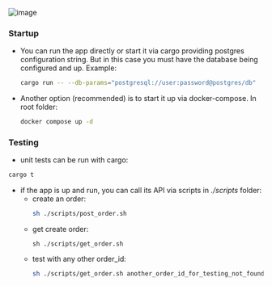 ![image](https://github.com/user-attachments/assets/36be3a97-a277-466a-aff0-71c1525c8d5a)
### Startup
- You can run the app directly or start it via cargo providing postgres configuration string. But in this case you must have the database being configured and up. Example:
  ```bash
  cargo run -- --db-params="postgresql://user:password@postgres/db"
  ```
- Another option (recommended) is to start it up via docker-compose. In root folder:
  ```bash
  docker compose up -d
  ```

### Testing
- unit tests can be run with cargo:
```bash
cargo t
```
- if the app is up and run, you can call its API via scripts in _./scripts_ folder:
  - create an order:
    ```bash
    sh ./scripts/post_order.sh
    ```
  - get create order:
    ```bach
    sh ./scripts/get_order.sh
    ```
  - test with any other order_id:
    ```bash
    sh ./scripts/get_order.sh another_order_id_for_testing_not_found
    ```
